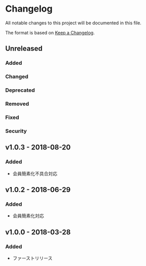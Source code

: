 # Changelog
All notable changes to this project will be documented in this file.

The format is based on [Keep a Changelog](http://keepachangelog.com/).

## Unreleased
### Added

### Changed

### Deprecated

### Removed

### Fixed

### Security

## v1.0.3 - 2018-08-20
### Added
 - 会員簡素化不具合対応
## v1.0.2 - 2018-06-29
### Added
 - 会員簡素化対応
## v1.0.0 - 2018-03-28
### Added
 - ファーストリリース